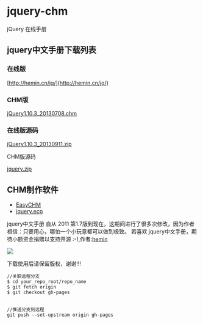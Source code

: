 jquery-chm
==========

jQuery 在线手册

## jquery中文手册下载列表

### 在线版

[http://hemin.cn/jq/](http://hemin.cn/jq/)

### CHM版

[jQuery1.10.3_20130708.chm](http://hemin.cn/jq/downloads/jQuery1.10.3_20130708.chm)

### 在线版源码

[jQuery1.10.3_20130911.zip](http://hemin.cn/jq/downloads/jQuery1.10.3_20130911.zip)


CHM版源码

[jquery.zip](http://hemin.cn/jq/downloads/jquery.zip)


## CHM制作软件

- [EasyCHM](http://hemin.cn/jq/downloads/EasyCHM.zip)
- [jquery.ecp](http://hemin.cn/jq/downloads/jquery.ecp)

jquery中文手册 自从 2011 第1.7版到现在，这期间进行了很多次修改，因为作者相信：只要用心，哪怕一个小玩意都可以做到极致。
若喜欢 jquery中文手册，期待小额资金捐赠以支持开源 :-),作者:[hemin](http://hemin.cn)

[<img src="https://img.alipay.com/sys/personalprod/style/mc/btn-index.png">](http://me.alipay.com/hemin123)

下载使用后请保留版权，谢谢!!!


    //关联远程分支
    $ cd your_repo_root/repo_name
    $ git fetch origin
    $ git checkout gh-pages


    //推送分支到远程
    git push --set-upstream origin gh-pages